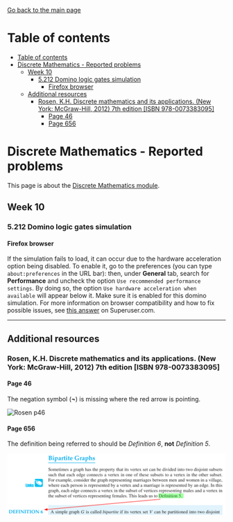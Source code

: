 [Go back to the main page](../../../README.md)

# Table of contents

- [Table of contents](#table-of-contents)
- [Discrete Mathematics - Reported problems](#discrete-mathematics---reported-problems)
  - [Week 10](#week-10)
    - [5.212 Domino logic gates simulation](#5212-domino-logic-gates-simulation)
      - [Firefox browser](#firefox-browser)
  - [Additional resources](#additional-resources)
    - [Rosen, K.H. Discrete mathematics and its applications. (New York: McGraw-Hill, 2012) 7th edition [ISBN 978-0073383095]](#rosen-kh-discrete-mathematics-and-its-applications-new-york-mcgraw-hill-2012-7th-edition-isbn-978-0073383095)
      - [Page 46](#page-46)
      - [Page 656](#page-656)

# Discrete Mathematics - Reported problems

This page is about the [Discrete Mathematics module](../../../modules/level_4/discrete_mathematics/).

## Week 10

### 5.212 Domino logic gates simulation

#### Firefox browser

If the simulation fails to load, it can occur due to the hardware acceleration option being disabled. To enable it, go to the preferences (you can type `about:preferences` in the URL bar): then, under **General** tab, search for **Performance** and uncheck the option `Use recommended performance settings`. By doing so, the option `Use hardware acceleration when available` will appear below it. Make sure it is enabled for this domino simulation. For more information on browser compatibility and how to fix possible issues, see [this answer](https://superuser.com/a/836833/1032549) on Superuser.com.

---

## Additional resources

### Rosen, K.H. Discrete mathematics and its applications. (New York: McGraw-Hill, 2012) 7th edition [ISBN 978-0073383095]

#### Page 46

The negation symbol (**¬**) is missing where the red arrow is pointing.

![Rosen p46](./images/rosen_p46.png)

#### Page 656

The definition being referred to should be _Definition 6_, **not** _Definition 5_.

![Rosen p656](./images/rosen_p656.png)
